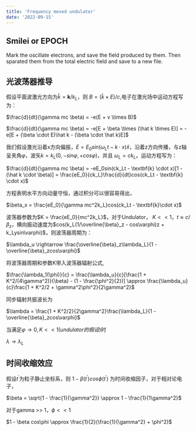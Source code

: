 ```yaml
---
title: 'Frequency moved undulator'
date: '2022-09-15'
---
```


## Smilei or EPOCH

Mark the oscillate electrons, and save the field produced by them. Then sparated them from the total electric field and save to a new file.

## 光波荡器推导

假设平面波激光方向为$\hat k = \textbf{k}/k_L$，则 $B = (\hat k \times E)/c$,电子在激光场中运动方程写为：

$\frac{d}{dt}(\gamma mc \beta) = -e(E + v \times B)$

$\frac{d}{dt}(\gamma mc \beta) = -e[E + \beta \times (\hat k \times E)] = -e[E + (\beta \cdot E)\hat k - (\beta \cdot \hat k)E]$

我们假设激光沿着x方向偏振，$E = E_0 sin(\omega_Lt − k \cdot x)\hat x$，沿着z方向传播，与z轴呈夹角$\varphi$，波矢$k = k_L(0, -sin \varphi, +cos \varphi)$，并且 $\omega_L = ck_L$。运动方程写为：

$\frac{d}{dt}(\gamma mc \beta) = -eE_0sin(ck_Lt - \textbf{k} \cdot x)[1 - (\hat k \cdot \beta)] = \frac{eE_0}{ck_L}\frac{d}{dt}cos(ck_Lt - \textbf{k} \cdot x)$

方程表明水平方向动量守恒，通过积分可以很容易得出，

$\beta_x = \frac{eE_0}{\gamma mc^2k_L}cos(ck_Lt - \textbf{k}\cdot x)$

波荡器参数为$K = \frac{eE_0}{mc^2k_L}$，对于Undulator， $K<<1$，$t \approx c/\beta_z$，横向振动速度为$cos(k_L(1/\overline{\beta}_z - cos\varphi)z + k_Lysin\varphi)$，则波荡器周期为：

$\lambda_u \rightarrow \frac{\overline{\beta}_z\lambda_L}{1 - \overline{\beta}_zcos\varphi}$

将波荡器周期和参数K带入波荡器辐射公式,

$\frac{\lambda_1(\phi)}{c} = \frac{\lambda_u}{c}[\frac{1 + K^2/(4\gamma^2)}{\beta} - (1 - \frac{\phi^2}{2})] \approx \frac{\lambda_u}{c}\frac{1 + K^2/2 + \gamma^2\phi^2}{2\gamma^2}$

同步辐射共振波长为

$\lambda = \frac{1 + K^2/2}{2\gamma^2}\frac{\lambda_L}{1 - \overline{\beta}_zcos\varphi}$

当满足$\varphi \rightarrow 0, K << 1(undulator的假设)$时

$\lambda \rightarrow \lambda_L$

## 时间收缩效应

假设$t^{'}$为粒子静止坐标系，则 $1 - \beta(t^{'})cos\phi(t^{'})$ 为时间收缩因子，对于相对论电子，

$\beta = \sqrt{1 - \frac{1}{\gamma^2}} \approx 1 - \frac{1}{1\gamma^2}$

对于gamma >> 1，$\phi << 1$

$1 - \beta cos\phi \approx \frac{1}{2}(\frac{1}{\gamma^2} + \phi^2)$